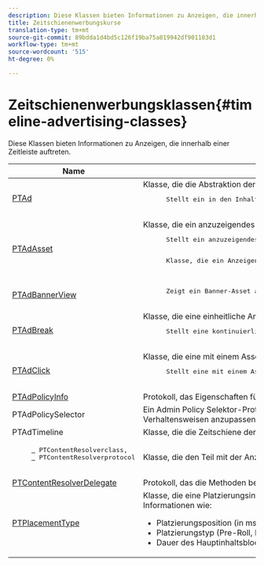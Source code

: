 ```yaml
---
description: Diese Klassen bieten Informationen zu Anzeigen, die innerhalb einer Zeitleiste auftreten.
title: Zeitschienenwerbungskurse
translation-type: tm+mt
source-git-commit: 89bdda1d4bd5c126f19ba75a819942df901183d1
workflow-type: tm+mt
source-wordcount: '515'
ht-degree: 0%

---
```



# Zeitschienenwerbungsklassen{#timeline-advertising-classes}

Diese Klassen bieten Informationen zu Anzeigen, die innerhalb einer Zeitleiste auftreten.

<table frame="all" colsep="1" rowsep="1" id="table_1A59E777BA99466793D586286F19E933"> 
 <thead> 
  <tr rowsep="1"> 
   <th colname="1" class="entry"> Name </th> 
   <th colname="2" class="entry"> Beschreibung </th> 
  </tr> 
 </thead>
 <tbody> 
  <tr rowsep="1"> 
   <td colname="1"><a href="https://help.adobe.com/en_US/primetime/api/psdk/appledoc/Classes/PTAd.html" format="html" scope="external"> PTAd</a> </td> 
   <td colname="2">Klasse, die die Abstraktion der Anzeige definiert und alle Anzeigeninformationen enthält. Er wird durch eine eindeutige ID, eine Dauer und eine MediaResource definiert. Die MediaResource enthält die URL, unter der sich der eigentliche Anzeigeninhalt befindet. 
    <pre>
      Stellt ein in den Inhalt aufgeteiltes primärer linearer Asset dar. Er kann optional ein Array mit begleitenden Assets enthalten, die zusammen mit dem linearen Asset angezeigt werden müssen.
    </pre> </td> 
  </tr> 
  <tr rowsep="1"> 
   <td colname="1"> <a href="https://help.adobe.com/en_US/primetime/api/psdk/appledoc/Classes/PTAdAsset.html" format="html" scope="external"> PTAdAsset</a> </td> 
   <td colname="2">Klasse, die ein anzuzeigendes Asset darstellt. 
    <pre>
      Stellt ein anzuzeigendes Asset dar.
    </pre> 
    <pre>
      Klasse, die ein Anzeigenasset darstellt.
    </pre> </td> 
  </tr> 
  <tr rowsep="1"> 
   <td colname="1"><a href="https://help.adobe.com/en_US/primetime/api/psdk/appledoc/Classes/PTAdBannerView.html" format="html" scope="external"> PTAdBannerView</a> </td> 
   <td colname="2">
    <pre>
      Zeigt ein Banner-Asset an. Ihre Anwendung muss eine neue Instanz dieser Dienstprogrammklasse erstellen, das Banner-Asset festlegen und es einer Ansicht hinzufügen. Die Impressions- und Klickverfolgung für das Banner wird intern von dieser Klasse verwaltet.
    </pre> </td> 
  </tr> 
  <tr rowsep="1"> 
   <td colname="1"> <a href="https://help.adobe.com/en_US/primetime/api/psdk/appledoc/Classes/PTAdBreak.html" format="html" scope="external"> PTAdBreak</a> </td> 
   <td colname="2">Klasse, die eine einheitliche Ansicht für mehrere Anzeigen bietet, die zu einem bestimmten Zeitpunkt während der Wiedergabe wiedergegeben werden. 
    <pre>
      Stellt eine kontinuierliche Folge von Anzeigen dar, die in den Inhalt aufgeteilt werden.
    </pre> </td> 
  </tr> 
  <tr rowsep="1"> 
   <td colname="1"> <a href="https://help.adobe.com/en_US/primetime/api/psdk/appledoc/Classes/PTAdClick.html" format="html" scope="external"> PTAdClick</a> </td> 
   <td colname="2">Klasse, die eine mit einem Asset verknüpfte Klickinstanz darstellt. Diese Instanz enthält Informationen zur Clickthrough-URL und zum Titel, mit denen dem Benutzer zusätzliche Informationen bereitgestellt werden können. 
    <pre>
      Stellt eine mit einem Asset verknüpfte Klickinstanz dar. Diese Instanz enthält Informationen zur Clickthrough-URL und zum Titel, mit denen dem Benutzer zusätzliche Informationen bereitgestellt werden können.
    </pre> </td> 
  </tr> 
  <tr rowsep="1"> 
   <td colname="1"><a href="https://help.adobe.com/en_US/primetime/api/psdk/appledoc/Classes/PTAdPolicyInfo.html" format="html" scope="external"> PTAdPolicyInfo</a> </td> 
   <td colname="2"> Protokoll, das Eigenschaften für AdPolicySelector-API-Aufrufe definiert. Diese Eigenschaften bieten den Kontext zum Erzwingen jedes Anzeigenverhaltens. </td> 
  </tr> 
  <tr rowsep="1"> 
   <td colname="1">PTAdPolicySelector</td> 
   <td colname="2"> Ein Admin Policy Selektor-Protokoll zum Erzwingen von Anzeigenverhalten. Anwendungen können diesem Protokoll entsprechen, indem sie alle erforderlichen Methoden implementieren oder die vorhandene Standard-Richtliniensatzklasse erweitern, um bestimmte Verhaltensweisen anzupassen. </td> 
  </tr> 
  <tr rowsep="1"> 
   <td colname="1"> PTAdTimeline</td> 
   <td colname="2"> Klasse, die die Zeitschiene der Umbrüche im Inhalt darstellt. </td> 
  </tr> 
  <tr rowsep="1"> 
   <td colname="1"> 
    <pre>
     <a href="https://help.adobe.com/en_US/primetime/api/psdk/appledoc/Classes/PTContentResolver.html" format="html" scope="external"> </a> PTContentResolverclass,  
     <a href="https://help.adobe.com/en_US/primetime/api/psdk/appledoc/Protocols/PTContentResolver.html" format="html" scope="external"> </a> PTContentResolverprotocol
    </pre> </td> 
   <td colname="2"> Klasse, die den Teil mit der Anzeigenauflösung im Adobe Primetime-Anzeigenentscheidungsprozess verarbeitet. </td> 
  </tr> 
  <tr rowsep="1"> 
   <td colname="1"><a href="https://help.adobe.com/en_US/primetime/api/psdk/appledoc/Protocols/PTContentResolverDelegate.html" format="html" scope="external"> PTContentResolverDelegate</a> </td> 
   <td colname="2"> Protokoll, das die Methoden beschreibt, die der benutzerdefinierte Inhaltsauflöser ( <span class="codeph"> PTContentResolver</span>) verwenden sollte, um dem Delegaten den Status der Inhaltsauflösung zu kommunizieren. </td> 
  </tr> 
  <tr rowsep="0"> 
   <td colname="1"> <a href="https://help.adobe.com/en_US/primetime/api/psdk/appledoc/Constants/PTPlacementType.html" format="html" scope="external"> PTPlacementType</a> </td> 
   <td colname="2">Klasse, die eine Platzierungsinformationen-Anforderung abstrahiert. Jeder aufgelösten Anzeige muss eine Platzierungsinformationen beigefügt sein. Die Platzierungsinformationen beschreiben, wo die Anzeige auf der Zeitschiene platziert werden soll. Er enthält Informationen wie: 
    <ul id="ul_A9105A78F0C24488BCD5E3F2EE62A3EE"> 
     <li id="li_01E968A4330D4B40BA1EB6F4A6000FFD">Platzierungsposition (in ms) </li> 
     <li id="li_A3DC9498BEE14FBA9E7A5D26874F3984">Platzierungstyp (Pre-Roll, Mid-Roll oder Post-Roll) </li> 
     <li id="li_4B9094DD318B4792854A377CC6064232">Dauer des Hauptinhaltsblocks, der ersetzt werden soll </li> 
    </ul> </td> 
  </tr> 
 </tbody> 
</table>

